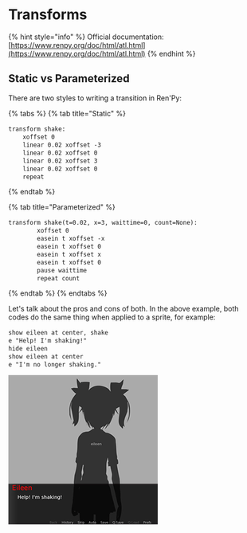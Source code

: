 # Transforms

{% hint style="info" %}
Official documentation: [https://www.renpy.org/doc/html/atl.html](https://www.renpy.org/doc/html/atl.html)
{% endhint %}

## Static vs Parameterized

There are two styles to writing a transition in Ren'Py:

{% tabs %}
{% tab title="Static" %}
```renpy
transform shake:
    xoffset 0
    linear 0.02 xoffset -3
    linear 0.02 xoffset 0
    linear 0.02 xoffset 3
    linear 0.02 xoffset 0
    repeat
```
{% endtab %}

{% tab title="Parameterized" %}
```renpy
transform shake(t=0.02, x=3, waittime=0, count=None):
        xoffset 0
        easein t xoffset -x
        easein t xoffset 0
        easein t xoffset x
        easein t xoffset 0
        pause waittime
        repeat count
```
{% endtab %}
{% endtabs %}

Let's talk about the pros and cons of both. In the above example, both codes do the same thing when applied to a sprite, for example:

```renpy
show eileen at center, shake
e "Help! I'm shaking!"
hide eileen
show eileen at center
e "I'm no longer shaking."
```

![It looks a lot smoother in-game, trust me](../assets/shake2.gif)

